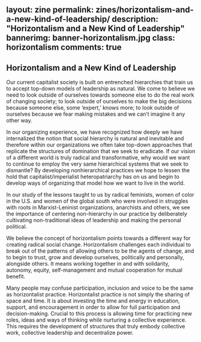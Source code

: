 layout: zine
permalink: zines/horizontalism-and-a-new-kind-of-leadership/
description: "Horizontalism and a New Kind of Leadership"
bannerimg: banner-horizontalism.jpg
class: horizontalism
comments: true
---

<h2>Horizontalism and a New Kind of Leadership</h2>

Our current capitalist society is built on entrenched hierarchies that train us to accept top-down models of leadership as natural. We come to believe we need to look outside of ourselves towards someone else to do the real work of changing society; to look outside of ourselves to make the big decisions because someone else, some ‘expert,’ knows more; to look outside of ourselves because we fear making mistakes and we can’t imagine it any other way.

In our organizing experience, we have recognized how deeply we have internalized the notion that social hierarchy is natural and inevitable and therefore within our organizations we often take top-down approaches that replicate the structures of domination that we seek to eradicate. If our vision of a different world is truly radical and transformative, why would we want to continue to employ the very same hierarchical systems that we seek to dismantle? By developing nonhierarchical practices we hope to lessen the hold that capitalist/imperialist heteropatriarchy has on us and begin to develop ways of organizing that model how we want to live in the world.

In our study of the lessons taught to us by radical feminists, women of color in the U.S. and women of the global south who were involved in struggles with roots in Marxist-Leninist organizations, anarchists and others, we see the importance of centering non-hierarchy in our practice by deliberately cultivating non-traditional ideas of leadership and making the personal political.

We believe the concept of horizontalism points towards a different way for creating radical social change. Horizontalism challenges each individual to break out of the patterns of allowing others to be the agents of change, and to begin to trust, grow and develop ourselves, politically and personally, alongside others. It means working together in and with solidarity, autonomy, equity, self-management and mutual cooperation for mutual benefit.

Many people may confuse participation, inclusion and voice to be the same as horizontalist practice. Horizontalist practice is not simply the sharing of space and time. It is about investing the time and energy in education, support, and encouragement in order to allow for full participation and decision-making. Crucial to this process is allowing time for practicing new roles, ideas and ways of thinking while nurturing a collective experience. This requires the development of structures that truly embody collective work, collective leadership and decentralize power.